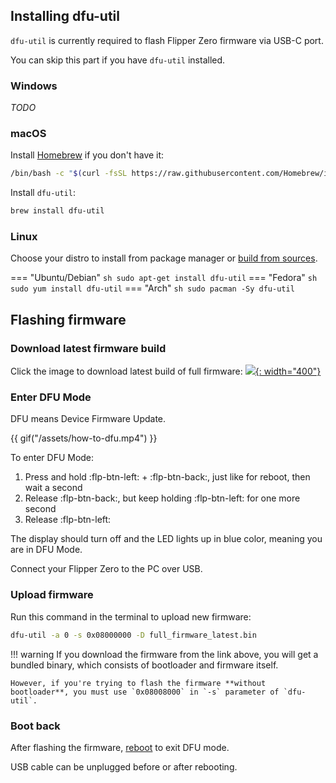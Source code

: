 ## Installing dfu-util

`dfu-util` is currently required to flash Flipper Zero firmware via USB-C port.

You can skip this part if you have `dfu-util` installed.

### Windows

_TODO_

### macOS

Install [Homebrew](https://brew.sh) if you don't have it:
``` sh
/bin/bash -c "$(curl -fsSL https://raw.githubusercontent.com/Homebrew/install/HEAD/install.sh)"
```

Install `dfu-util`:
``` sh
brew install dfu-util
```

### Linux

Choose your distro to install from package manager or [build from sources](http://dfu-util.sourceforge.net/build.html).

=== "Ubuntu/Debian"
    ``` sh
    sudo apt-get install dfu-util
    ```
=== "Fedora"
    ``` sh
    sudo yum install dfu-util
    ```
=== "Arch"
    ``` sh
    sudo pacman -Sy dfu-util
    ```

## Flashing firmware

### Download latest firmware build

Click the image to download latest build of full firmware:
[![](https://update.flipperzero.one/latest-firmware-banner.png){: width="400"}](https://update.flipperzero.one/full_firmware_latest.bin)

### Enter DFU Mode

DFU means Device Firmware Update.

{{ gif("/assets/how-to-dfu.mp4") }}

To enter DFU Mode:

1. Press and hold :flp-btn-left: + :flp-btn-back:, just like for reboot, then wait a second
2. Release :flp-btn-back:, but keep holding :flp-btn-left: for one more second
3. Release :flp-btn-left:

The display should turn off and the LED lights up in blue color, meaning you are in DFU Mode.

Connect your Flipper Zero to the PC over USB.

### Upload firmware

Run this command in the terminal to upload new firmware:
``` sh
dfu-util -a 0 -s 0x08000000 -D full_firmware_latest.bin
```

!!! warning
    If you download the firmware from the link above, you will get a bundled binary, which consists of bootloader and firmware itself.

    However, if you're trying to flash the firmware **without bootloader**, you must use `0x08008000` in `-s` parameter of `dfu-util`.

### Boot back

After flashing the firmware, [reboot](rebooting.md) to exit DFU mode.

USB cable can be unplugged before or after rebooting.